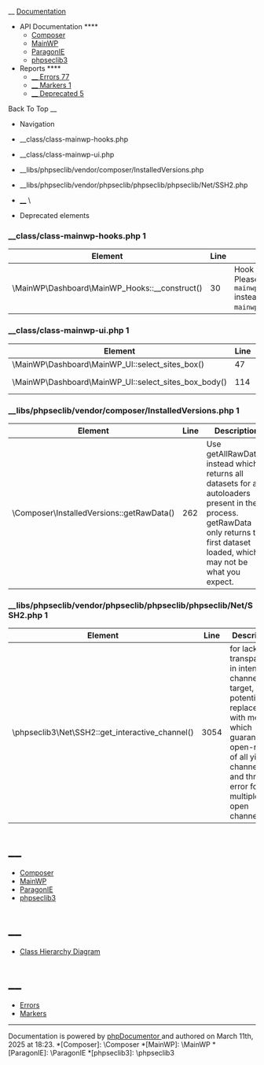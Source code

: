 __ [Documentation](index.md)

  * API Documentation ****
    * [Composer](namespaces/composer.md)
    * [MainWP](namespaces/mainwp.md)
    * [ParagonIE](namespaces/paragonie.md)
    * [phpseclib3](namespaces/phpseclib3.md)
  * Reports ****
    * [ __ Errors 77 ](reports/errors.md)
    * [ __ Markers 1 ](reports/markers.md)
    * [ __ Deprecated 5 ](reports/deprecated.md)

Back To Top  __

  * Navigation
  * __class/class-mainwp-hooks.php
  * __class/class-mainwp-ui.php
  * __libs/phpseclib/vendor/composer/InstalledVersions.php
  * __libs/phpseclib/vendor/phpseclib/phpseclib/phpseclib/Net/SSH2.php

  * [ __](/) \
  * Deprecated elements

###  __class/class-mainwp-hooks.php 1

Element | Line | Description  
---|---|---  
\MainWP\Dashboard\MainWP_Hooks::__construct() | 30 | Hook deprecation - Please use filter `mainwp_get_error_message` instead of `mainwp_getErrorMessage`.  
  
###  __class/class-mainwp-ui.php 1

Element | Line | Description  
---|---|---  
\MainWP\Dashboard\MainWP_UI::select_sites_box() | 47 | Use MainWP_UI_Select_Sites::select_sites_box().  
\MainWP\Dashboard\MainWP_UI::select_sites_box_body() | 114 | Use MainWP_UI_Select_Sites::select_sites_box_body().  
  
###  __libs/phpseclib/vendor/composer/InstalledVersions.php 1

Element | Line | Description  
---|---|---  
\Composer\InstalledVersions::getRawData() | 262 | Use getAllRawData() instead which returns all datasets for all autoloaders present in the process. getRawData only returns the first dataset loaded, which may not be what you expect.  
  
###  __libs/phpseclib/vendor/phpseclib/phpseclib/phpseclib/Net/SSH2.php 1

Element | Line | Description  
---|---|---  
\phpseclib3\Net\SSH2::get_interactive_channel() | 3054 | for lack of transparency in intended channel target, to be potentially replaced with method which guarantees open-ness of all yielded channels and throws error for multiple open channels  
  
#  __

  * [Composer](namespaces/composer.md)
  * [MainWP](namespaces/mainwp.md)
  * [ParagonIE](namespaces/paragonie.md)
  * [phpseclib3](namespaces/phpseclib3.md)

#  __

  * [Class Hierarchy Diagram](graphs/class.md)

#  __

  * [Errors](reports/errors.md)
  * [Markers](reports/markers.md)

* * *

Documentation is powered by [phpDocumentor ](https://www.phpdoc.org/) and authored on March 11th, 2025 at 18:23. 
  *[Composer]: \Composer
  *[MainWP]: \MainWP
  *[ParagonIE]: \ParagonIE
  *[phpseclib3]: \phpseclib3
